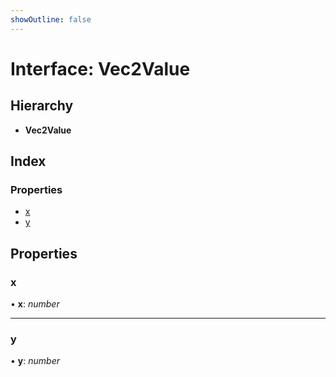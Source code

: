```yaml
---
showOutline: false
---
```


# Interface: Vec2Value

## Hierarchy

* **Vec2Value**

## Index

### Properties

* [x](/api/interfaces/vec2value#x)
* [y](/api/interfaces/vec2value#y)

## Properties

###  x

• **x**: *number*

___

###  y

• **y**: *number*
